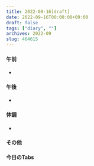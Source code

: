 ```yaml
---
title: 2022-09-16[draft]
date: 2022-09-16T00:00:00+09:00
draft: false
tags: ["diary", ""]
archives: 2022-09
slug: 464615
---
```

#### 午前
- 
#### 午後
- 
#### 体調
- 
#### その他
#### 今日のTabs